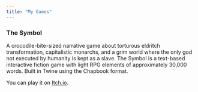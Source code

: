 ```yaml
---
title: "My Games"
---
```


### The Symbol

A crocodile-bite-sized narrative game about torturous eldritch transformation, capitalistic monarchs, and a grim world where the only god not executed by humanity is kept as a slave. The Symbol is a text-based interactive fiction game with light RPG elements of approximately 30,000 words. Built in Twine using the Chapbook format.

You can play it on [Itch.io](https://deciduousdj.itch.io/the-symbol).

